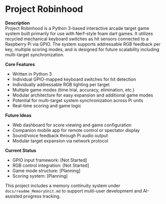 # Project Robinhood

**Description**  
Project Robinhood is a Python 3-based interactive arcade target game system built primarily for use with Nerf-style foam dart games. It utilizes recycled mechanical keyboard switches as hit sensors connected to a Raspberry Pi via GPIO. The system supports addressable RGB feedback per key, multiple scoring modes, and is designed for future scalability including multi-target synchronization.

**Core Features**
- Written in Python 3
- Individual GPIO-mapped keyboard switches for hit detection
- Individually addressable RGB lighting per target
- Multiple game modes (time trial, accuracy, elimination, etc.)
- Modular architecture for easy expansion and additional game modes
- Potential for multi-target system synchronization across Pi units
- Real-time scoring and game logic

**Future Ideas**
- Web dashboard for score viewing and game configuration
- Companion mobile app for remote control or spectator display
- Sound/voice feedback through Pi audio output
- Modular target expansion via network protocol

**Current Status**
- GPIO input framework: [Not Started]
- RGB control integration: [Not Started]
- Game mode structure: [Planning]
- Scoring system: [Planning]

This project includes a memory continuity system under `docs/readme_MemoryUnit.md` to support multi-user development and AI-assisted progress tracking.